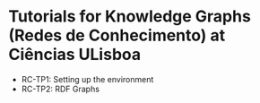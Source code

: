 # Tutorials for Knowledge Graphs (Redes de Conhecimento) at Ciências ULisboa

- RC-TP1: Setting up the environment
- RC-TP2: RDF Graphs
